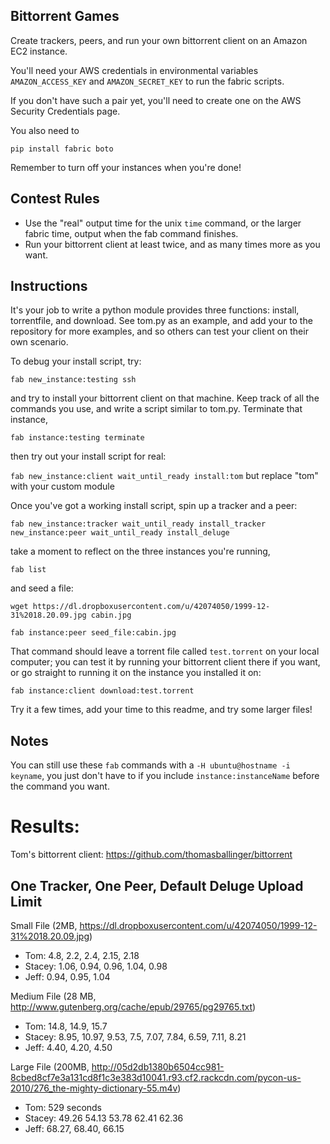 Bittorrent Games
----------------

Create trackers, peers, and run your own bittorrent client on an Amazon EC2 instance.

You'll need your AWS credentials in environmental variables
`AMAZON_ACCESS_KEY` and `AMAZON_SECRET_KEY`
to run the fabric scripts.

If you don't have such a pair yet, you'll need to create one on the AWS Security Credentials page.

You also need to

`pip install fabric boto`

Remember to turn off your instances when you're done!


Contest Rules
-------------

* Use the "real" output time for the unix `time` command, or the larger fabric time, output when the fab command finishes.
* Run your bittorrent client at least twice, and as many times more as you want.

Instructions
------------

It's your job to write a python module provides three functions: install, torrentfile, and download. See tom.py as an example, and add your to the repository for more examples, and so others can test your client on their own scenario.

To debug your install script, try:

`fab new_instance:testing ssh`

and try to install your bittorrent client on that machine.
Keep track of all the commands you use, and write a script similar to tom.py. Terminate that instance,

`fab instance:testing terminate`

then try out your install script for real:

`fab new_instance:client wait_until_ready install:tom` but replace "tom" with your custom module

Once you've got a working install script, spin up a tracker and a peer:

`fab new_instance:tracker wait_until_ready install_tracker new_instance:peer wait_until_ready install_deluge`

take a moment to reflect on the three instances you're running,

`fab list`

and seed a file:

`wget https://dl.dropboxusercontent.com/u/42074050/1999-12-31%2018.20.09.jpg cabin.jpg`

`fab instance:peer seed_file:cabin.jpg`

That command should leave a torrent file called `test.torrent` on your local computer;
you can test it by running your bittorrent client there if you want, or go straight to
running it on the instance you installed it on:

`fab instance:client download:test.torrent`

Try it a few times, add your time to this readme, and try some larger files!

Notes
-----

You can still use these `fab` commands with a `-H ubuntu@hostname -i keyname`,
you just don't have to if you include `instance:instanceName` before the command you want.


Results:
========

Tom's bittorrent client: https://github.com/thomasballinger/bittorrent

One Tracker, One Peer, Default Deluge Upload Limit
--------------------------------------------------

Small File (2MB, https://dl.dropboxusercontent.com/u/42074050/1999-12-31%2018.20.09.jpg)

* Tom: 4.8, 2.2, 2.4, 2.15, 2.18
* Stacey: 1.06, 0.94, 0.96, 1.04, 0.98
* Jeff: 0.94, 0.95, 1.04

Medium File (28 MB, http://www.gutenberg.org/cache/epub/29765/pg29765.txt)

* Tom: 14.8, 14.9, 15.7
* Stacey: 8.95, 10.97, 9.53, 7.5, 7.07, 7.84, 6.59, 7.11, 8.21
* Jeff: 4.40, 4.20, 4.50

Large File (200MB, http://05d2db1380b6504cc981-8cbed8cf7e3a131cd8f1c3e383d10041.r93.cf2.rackcdn.com/pycon-us-2010/276_the-mighty-dictionary-55.m4v)

* Tom: 529 seconds
* Stacey: 49.26 54.13 53.78 62.41 62.36
* Jeff: 68.27, 68.40, 66.15
